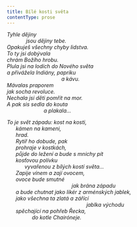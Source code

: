 ```yaml
---
title: Bílé kosti světa
contentType: prose
---
```


<section>

_Tyhle dějiny  
             jsou dějiny tebe.  
Opakuješ všechny chyby lidstva.  
To ty jsi dobývala  
chrám Božího hrobu.  
Plula jsi na lodích do Nového světa  
a přivážela Indiány, papriku  
                                     a kávu.  
Mávalas praporem  
jak socha revoluce.  
Nechala jsi děti pomřít na mor.  
A pak sis sedla do kouta  
                         a plakala…_

</section>

<section>

_To je svět západu: kost na kosti,  
      kámen na kameni,  
      hrad.  
      Rytíř ho dobude, pak  
      prohraje v kostkách,  
      půjde do ležení a bude s mnichy pít  
      kosťovou polívku  
            vyvařenou z bílých kostí světa…  
      Zapije vínem a zají ovocem,  
      ovoce bude smutné  
                                            jak brána západu  
      a bude chutnat jako likér z arménských jablek,  
      jako všechna ta zlatá a zářící  
                                                      jablka východu  
      spěchající na pohřeb Řecka,  
                 do kotle Chairóneje._

</section>
